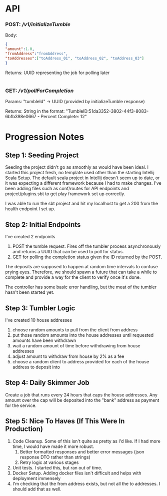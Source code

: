 

# API
### POST: */v1/initializeTumble*
Body:
```json
{
"amount":1.0,
"fromAddress":"fromAddress",
"toAddresses":["toAddress_01", "toAddress_02", "toAddress_03"]
}
```
Returns: UUID representing the job for polling later
#
### GET: */v1/pollForCompletion*
Params: "tumbleId" -> UUID (provided by initializeTumble response)

Returns: String in the format: "TumbleID:51da3352-3802-44f3-8083-6bfb398e0667 - Percent Complete:  12"


# Progression Notes
## Step 1: Seeding Project 
Seeding the project didn't go as smoothly as would have been ideal. 
I started this project fresh, no template used other than the starting Intellij Scala Setup.
The default scala project in Intellij doesn't seem up to date, or it was expecting a different framework because I had to make changes.
I've been adding files such as conf/routes for API endpoints and project/plugins.sbt to get play framework set up correctly.

I was able to run the sbt project and hit my localhost to get a 200 from the health endpoint I set up.

## Step 2: Initial Endpoints
I've created 2 endpoints
1) POST the tumble request. Fires off the tumbler process asynchronously and returns a UUID that can be used to poll for status.
2) GET for polling the completion status given the ID returned by the POST.

The deposits are supposed to happen at random time intervals to confuse prying eyes. 
Therefore, we should spawn a future that can take a while to complete
and provide a way for the client to verify once it's done.

The controller has some basic error handling, 
but the meat of the tumbler hasn't been started yet.

## Step 3: Tumbler Logic 
I've created 10 house addresses
1) choose random amounts to pull from the client from address
2) put those random amounts into the house addresses until requested amounts have been withdrawn
3) wait a random amount of time before withdrawing from house addresses
4) adjust amount to withdraw from house by 2% as a fee
5) choose a random client to address provided for each of the house address to deposit into


## Step 4: Daily Skimmer Job
Create a job that runs every 24 hours that caps the house addresses.
Any amount over the cap will be deposited into the "bank" address as payment for the service.

## Step 5: Nice To Haves (If This Were In Production)
1) Code Cleanup. Some of this isn't quite as pretty as I'd like. If I had more time, I would have made it more robust.
   1) Better formatted responses and better error messages (json response DTO rather than strings)
   2) Retry logic at various stages 
2) Unit tests. I started this, but ran out of time.
3) Docker Setup. Adding docker files isn't difficult and helps with deployment immensely 
4) I'm checking that the from address exists, but not all the to addresses. I should add that as well.